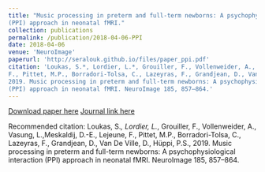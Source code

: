 ```yaml
---
title: "Music processing in preterm and full-term newborns: A psychophysiological interaction
(PPI) approach in neonatal fMRI."
collection: publications
permalink: /publication/2018-04-06-PPI
date: 2018-04-06
venue: 'NeuroImage'
paperurl: 'http://seralouk.github.io/files/paper_ppi.pdf'
citation: 'Loukas, S.*, Lordier, L.*, Grouiller, F., Vollenweider, A., Vasung, L., Meskaldij, D.-E., Lejeune,
F., Pittet, M.P., Borradori-Tolsa, C., Lazeyras, F., Grandjean, D., Van De Ville, D., Hüppi, P.S.,
2019. Music processing in preterm and full-term newborns: A psychophysiological interaction
(PPI) approach in neonatal fMRI. NeuroImage 185, 857–864.'
---
```

[Download paper here](http://seralouk.github.io/files/paper_ppi.pdf)
[Journal link here](https://www.sciencedirect.com/science/article/pii/S105381191830288X)

Recommended citation: Loukas, S.*, Lordier, L.*, Grouiller, F., Vollenweider, A., Vasung, L.,Meskaldij, D.-E., Lejeune,
F., Pittet, M.P., Borradori-Tolsa, C., Lazeyras, F., Grandjean, D., Van De Ville, D., Hüppi, P.S.,
2019. Music processing in preterm and full-term newborns: A psychophysiological interaction
(PPI) approach in neonatal fMRI. NeuroImage 185, 857–864.